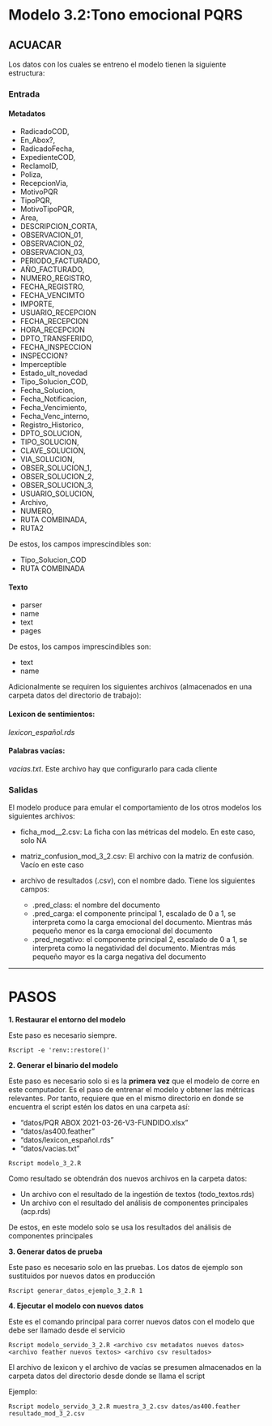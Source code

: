 
# Modelo 3.2:Tono emocional PQRS

## ACUACAR

Los datos con los cuales se entreno el modelo tienen la siguiente
estructura:

### Entrada

#### Metadatos

-   RadicadoCOD,
-   En\_Abox?,
-   RadicadoFecha,
-   ExpedienteCOD,
-   ReclamoID,
-   Poliza,
-   RecepcionVia,
-   MotivoPQR
-   TipoPQR,
-   MotivoTipoPQR,
-   Area,
-   DESCRIPCION\_CORTA,
-   OBSERVACION\_01,
-   OBSERVACION\_02,
-   OBSERVACION\_03,
-   PERIODO\_FACTURADO,
-   AÑO\_FACTURADO,
-   NUMERO\_REGISTRO,
-   FECHA\_REGISTRO,
-   FECHA\_VENCIMTO
-   IMPORTE,
-   USUARIO\_RECEPCION
-   FECHA\_RECEPCION
-   HORA\_RECEPCION
-   DPTO\_TRANSFERIDO,
-   FECHA\_INSPECCION
-   INSPECCION?
-   Imperceptible
-   Estado\_ult\_novedad
-   Tipo\_Solucion\_COD,
-   Fecha\_Solucion,
-   Fecha\_Notificacion,
-   Fecha\_Vencimiento,
-   Fecha\_Venc\_interno,
-   Registro\_Historico,
-   DPTO\_SOLUCION,
-   TIPO\_SOLUCION,
-   CLAVE\_SOLUCION,
-   VIA\_SOLUCION,
-   OBSER\_SOLUCION\_1,
-   OBSER\_SOLUCION\_2,
-   OBSER\_SOLUCION\_3,
-   USUARIO\_SOLUCION,
-   Archivo,
-   NUMERO,
-   RUTA COMBINADA,
-   RUTA2

De estos, los campos imprescindibles son:

-   Tipo\_Solucion\_COD
-   RUTA COMBINADA

#### Texto

-   parser
-   name
-   text
-   pages

De estos, los campos imprescindibles son:

-   text
-   name

Adicionalmente se requiren los siguientes archivos (almacenados en una
carpeta datos del directorio de trabajo):

#### Lexicon de sentimientos:

*lexicon\_español.rds*

#### Palabras vacías:

*vacias.txt*. Este archivo hay que configurarlo para cada cliente

### Salidas

El modelo produce para emular el comportamiento de los otros modelos los
siguientes archivos:

-   ficha\_mod\_\_2.csv: La ficha con las métricas del modelo. En este
    caso, solo NA

-   matriz\_confusion\_mod\_3\_2.csv: El archivo con la matriz de
    confusión. Vacío en este caso

-   archivo de resultados (.csv), con el nombre dado. Tiene los
    siguientes campos:

    -   .pred\_class: el nombre del documento
    -   .pred\_carga: el componente principal 1, escalado de 0 a 1, se
        interpreta como la carga emocional del documento. Mientras más
        pequeño menor es la carga emocional del documento
    -   .pred\_negativo: el componente principal 2, escalado de 0 a 1,
        se interpreta como la negatividad del documento. Mientras más
        pequeño mayor es la carga negativa del documento

------------------------------------------------------------------------

# PASOS

**1. Restaurar el entorno del modelo**

Este paso es necesario siempre.

    Rscript -e 'renv::restore()'

**2. Generar el binario del modelo**

Este paso es necesario solo si es la **primera vez** que el modelo de
corre en este computador. Es el paso de entrenar el modelo y obtener las
métricas relevantes. Por tanto, requiere que en el mismo directorio en
donde se encuentra el script estén los datos en una carpeta así:

-   “datos/PQR ABOX 2021-03-26-V3-FUNDIDO.xlsx”
-   “datos/as400.feather”
-   “datos/lexicon\_español.rds”
-   “datos/vacias.txt”

<!-- -->

    Rscript modelo_3_2.R

Como resultado se obtendrán dos nuevos archivos en la carpeta datos:

-   Un archivo con el resultado de la ingestión de textos
    (todo\_textos.rds)
-   Un archivo con el resultado del análisis de componentes principales
    (acp.rds)

De estos, en este modelo solo se usa los resultados del análisis de
componentes principales

**3. Generar datos de prueba**

Este paso es necesario solo en las pruebas. Los datos de ejemplo son
sustituidos por nuevos datos en producción

    Rscript generar_datos_ejemplo_3_2.R 1

**4. Ejecutar el modelo con nuevos datos**

Este es el comando principal para correr nuevos datos con el modelo que
debe ser llamado desde el servicio

    Rscript modelo_servido_3_2.R <archivo csv metadatos nuevos datos> <archivo feather nuevos textos> <archivo csv resultados> 

El archivo de lexicon y el archivo de vacías se presumen almacenados en
la carpeta datos del directorio desde donde se llama el script

Ejemplo:

    Rscript modelo_servido_3_2.R muestra_3_2.csv datos/as400.feather resultado_mod_3_2.csv
